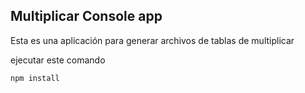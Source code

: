 ## Multiplicar Console app

Esta es una aplicación para generar archivos de tablas de multiplicar

ejecutar este comando

```
npm install
```

